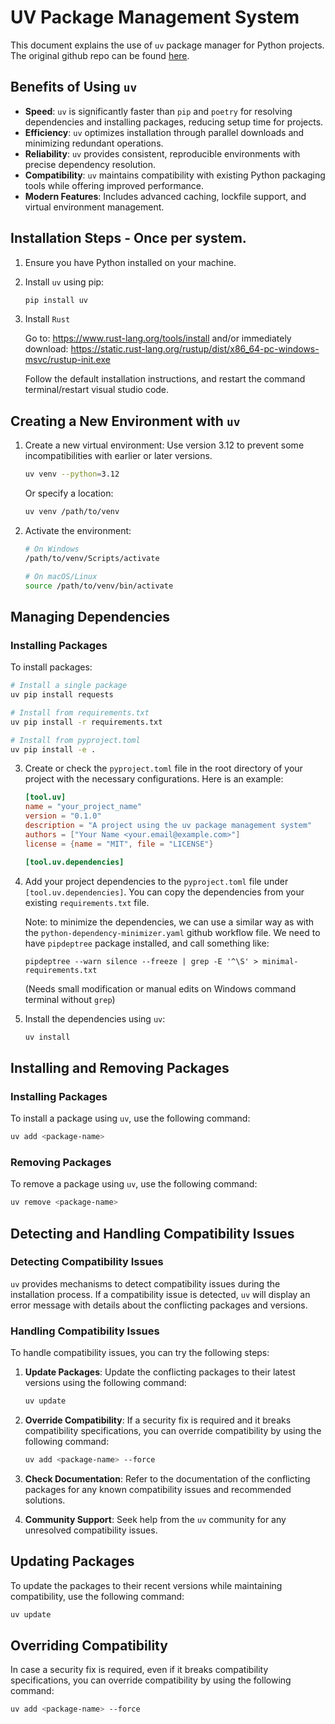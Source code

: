 # UV Package Management System

This document explains the use of `uv` package manager for Python projects.
The original github repo can be found [here](https://github.com/astral-sh/uv).

## Benefits of Using `uv`

- **Speed**: `uv` is significantly faster than `pip` and `poetry` for resolving dependencies and installing packages, reducing setup time for projects.
- **Efficiency**: `uv` optimizes installation through parallel downloads and minimizing redundant operations.
- **Reliability**: `uv` provides consistent, reproducible environments with precise dependency resolution.
- **Compatibility**: `uv` maintains compatibility with existing Python packaging tools while offering improved performance.
- **Modern Features**: Includes advanced caching, lockfile support, and virtual environment management.

## Installation Steps - Once per system.

1. Ensure you have Python installed on your machine.

2. Install `uv` using pip:

    ```sh
    pip install uv
    ```

3. Install `Rust`

    Go to:
    https://www.rust-lang.org/tools/install
    and/or immediately download:
    https://static.rust-lang.org/rustup/dist/x86_64-pc-windows-msvc/rustup-init.exe

    Follow the default installation instructions, and restart the command terminal/restart visual studio code.


## Creating a New Environment with `uv`

1. Create a new virtual environment:
    Use version 3.12 to prevent some incompatibilities with earlier or later versions.

    ```sh
    uv venv --python=3.12
    ```

   Or specify a location:

    ```sh
    uv venv /path/to/venv
    ```

2. Activate the environment:

    ```sh
    # On Windows
    /path/to/venv/Scripts/activate

    # On macOS/Linux
    source /path/to/venv/bin/activate
    ```

## Managing Dependencies

### Installing Packages

To install packages:

```sh
# Install a single package
uv pip install requests

# Install from requirements.txt
uv pip install -r requirements.txt

# Install from pyproject.toml
uv pip install -e .
```

3. Create or check the `pyproject.toml` file in the root directory of your project with the necessary configurations. Here is an example:

    ```toml
    [tool.uv]
    name = "your_project_name"
    version = "0.1.0"
    description = "A project using the uv package management system"
    authors = ["Your Name <your.email@example.com>"]
    license = {name = "MIT", file = "LICENSE"}

    [tool.uv.dependencies]
    ```

4. Add your project dependencies to the `pyproject.toml` file under `[tool.uv.dependencies]`. You can copy the dependencies from your existing `requirements.txt` file.

   Note: to minimize the dependencies, we can use a similar way as with the `python-dependency-minimizer.yaml`
   github workflow file. We need to have `pipdeptree` package installed, and call something like:

   `pipdeptree --warn silence --freeze | grep -E '^\S' > minimal-requirements.txt`

   (Needs small modification or manual edits on Windows command terminal without `grep`)

5. Install the dependencies using `uv`:

    ```sh
    uv install
    ```

## Installing and Removing Packages

### Installing Packages

To install a package using `uv`, use the following command:

```sh
uv add <package-name>
```

### Removing Packages

To remove a package using `uv`, use the following command:

```sh
uv remove <package-name>
```

## Detecting and Handling Compatibility Issues

### Detecting Compatibility Issues

`uv` provides mechanisms to detect compatibility issues during the installation process. If a compatibility issue is detected, `uv` will display an error message with details about the conflicting packages and versions.

### Handling Compatibility Issues

To handle compatibility issues, you can try the following steps:

1. **Update Packages**: Update the conflicting packages to their latest versions using the following command:

    ```sh
    uv update
    ```

2. **Override Compatibility**: If a security fix is required and it breaks compatibility specifications, you can override compatibility by using the following command:

    ```sh
    uv add <package-name> --force
    ```

3. **Check Documentation**: Refer to the documentation of the conflicting packages for any known compatibility issues and recommended solutions.

4. **Community Support**: Seek help from the `uv` community for any unresolved compatibility issues.

## Updating Packages

To update the packages to their recent versions while maintaining compatibility, use the following command:

```sh
uv update
```

## Overriding Compatibility

In case a security fix is required, even if it breaks compatibility specifications, you can override compatibility by using the following command:

```sh
uv add <package-name> --force
```
